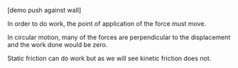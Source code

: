 [demo push against wall]

<lrndesign-sidenote label="Instructor Note" icon="bookmark" bg-color="#c2e5f2">
In order to do work, the point of application of the force must move. 
</lrndesign-sidenote>

In circular motion, many of the forces are perpendicular to the    displacement and the work done would be zero. 

Static friction can do work but as we will see kinetic friction does not. 
